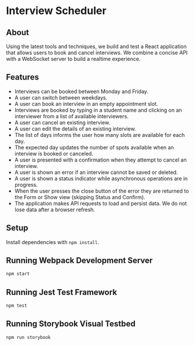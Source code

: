 # Interview Scheduler

## About
 Using the latest tools and techniques, we build and test a React application that allows users to book and cancel interviews. We combine a concise API with a WebSocket server to build a realtime experience.

 ## Features 
 - Interviews can be booked between Monday and Friday.
 - A user can switch between weekdays.
 - A user can book an interview in an empty appointment slot.
 - Interviews are booked by typing in a student name and clicking on an interviewer from a list of   available interviewers.
 - A user can cancel an existing interview.
 - A user can edit the details of an existing interview.
 - The list of days informs the user how many slots are available for each day.
 - The expected day updates the number of spots available when an interview is booked or canceled.
 - A user is presented with a confirmation when they attempt to cancel an interview.
 - A user is shown an error if an interview cannot be saved or deleted.
 - A user is shown a status indicator while asynchronous operations are in progress.
 - When the user presses the close button of the error they are returned to the Form or Show view (skipping Status and Confirm).
 - The application makes API requests to load and persist data. We do not lose data after a browser refresh.

## Setup

Install dependencies with `npm install`.

## Running Webpack Development Server

```sh
npm start
```

## Running Jest Test Framework

```sh
npm test
```

## Running Storybook Visual Testbed

```sh
npm run storybook
```
